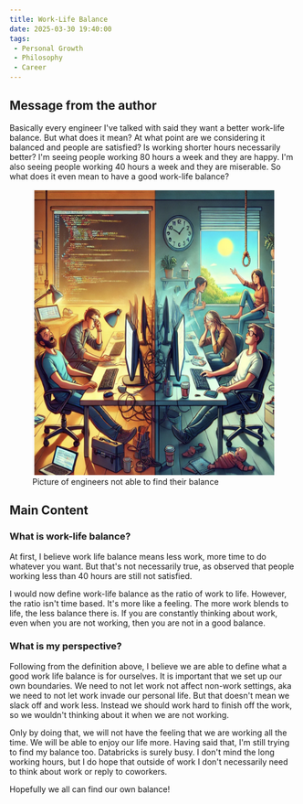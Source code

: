 ```yaml
---
title: Work-Life Balance
date: 2025-03-30 19:40:00
tags:
 - Personal Growth
 - Philosophy
 - Career
---
```



## Message from the author
Basically every engineer I've talked with said they want a better work-life balance. But what does it mean? At what point are we considering it balanced and people are satisfied? Is working shorter hours necessarily better? I'm seeing people working 80 hours a week and they are happy. I'm also seeing people working 40 hours a week and they are miserable. So what does it even mean to have a good work-life balance?

<figure class="post-figure">
    <img src="/img/2025-03-30WorkLifeBalance.png"  class="post-image" width="500" height="500">
    <figcaption>Picture of engineers not able to find their balance</figcaption>
</figure>


## Main Content


### What is work-life balance?
At first, I believe work life balance means less work, more time to do whatever you want. But that's not necessarily true, as observed that people working less than 40 hours are still not satisfied.

I would now define work-life balance as the ratio of work to life. However, the ratio isn't time based. It's more like a feeling. The more work blends to life, the less balance there is. If you are constantly thinking about work, even when you are not working, then you are not in a good balance.


### What is my perspective?

Following from the definition above, I believe we are able to define what a good work life balance is for ourselves. It is important that we set up our own boundaries. We need to not let work not affect non-work settings, aka we need to not let work invade our personal life. But that doesn't mean we slack off and work less. Instead we should work hard to finish off the work, so we wouldn't thinking about it when we are not working. 

Only by doing that, we will not have the feeling that we are working all the time. We will be able to enjoy our life more. Having said that, I'm still trying to find my balance too. Databricks is surely busy. I don't mind the long working hours, but I do hope that outside of work I don't necessarily need to think about work or reply to coworkers.

Hopefully we all can find our own balance!





